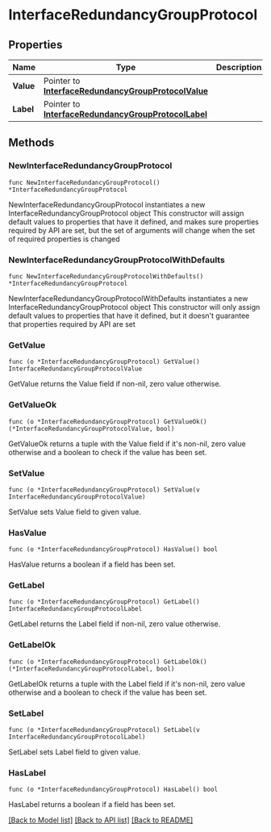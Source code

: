 # InterfaceRedundancyGroupProtocol

## Properties

Name | Type | Description | Notes
------------ | ------------- | ------------- | -------------
**Value** | Pointer to [**InterfaceRedundancyGroupProtocolValue**](InterfaceRedundancyGroupProtocolValue.md) |  | [optional] 
**Label** | Pointer to [**InterfaceRedundancyGroupProtocolLabel**](InterfaceRedundancyGroupProtocolLabel.md) |  | [optional] 

## Methods

### NewInterfaceRedundancyGroupProtocol

`func NewInterfaceRedundancyGroupProtocol() *InterfaceRedundancyGroupProtocol`

NewInterfaceRedundancyGroupProtocol instantiates a new InterfaceRedundancyGroupProtocol object
This constructor will assign default values to properties that have it defined,
and makes sure properties required by API are set, but the set of arguments
will change when the set of required properties is changed

### NewInterfaceRedundancyGroupProtocolWithDefaults

`func NewInterfaceRedundancyGroupProtocolWithDefaults() *InterfaceRedundancyGroupProtocol`

NewInterfaceRedundancyGroupProtocolWithDefaults instantiates a new InterfaceRedundancyGroupProtocol object
This constructor will only assign default values to properties that have it defined,
but it doesn't guarantee that properties required by API are set

### GetValue

`func (o *InterfaceRedundancyGroupProtocol) GetValue() InterfaceRedundancyGroupProtocolValue`

GetValue returns the Value field if non-nil, zero value otherwise.

### GetValueOk

`func (o *InterfaceRedundancyGroupProtocol) GetValueOk() (*InterfaceRedundancyGroupProtocolValue, bool)`

GetValueOk returns a tuple with the Value field if it's non-nil, zero value otherwise
and a boolean to check if the value has been set.

### SetValue

`func (o *InterfaceRedundancyGroupProtocol) SetValue(v InterfaceRedundancyGroupProtocolValue)`

SetValue sets Value field to given value.

### HasValue

`func (o *InterfaceRedundancyGroupProtocol) HasValue() bool`

HasValue returns a boolean if a field has been set.

### GetLabel

`func (o *InterfaceRedundancyGroupProtocol) GetLabel() InterfaceRedundancyGroupProtocolLabel`

GetLabel returns the Label field if non-nil, zero value otherwise.

### GetLabelOk

`func (o *InterfaceRedundancyGroupProtocol) GetLabelOk() (*InterfaceRedundancyGroupProtocolLabel, bool)`

GetLabelOk returns a tuple with the Label field if it's non-nil, zero value otherwise
and a boolean to check if the value has been set.

### SetLabel

`func (o *InterfaceRedundancyGroupProtocol) SetLabel(v InterfaceRedundancyGroupProtocolLabel)`

SetLabel sets Label field to given value.

### HasLabel

`func (o *InterfaceRedundancyGroupProtocol) HasLabel() bool`

HasLabel returns a boolean if a field has been set.


[[Back to Model list]](../README.md#documentation-for-models) [[Back to API list]](../README.md#documentation-for-api-endpoints) [[Back to README]](../README.md)



